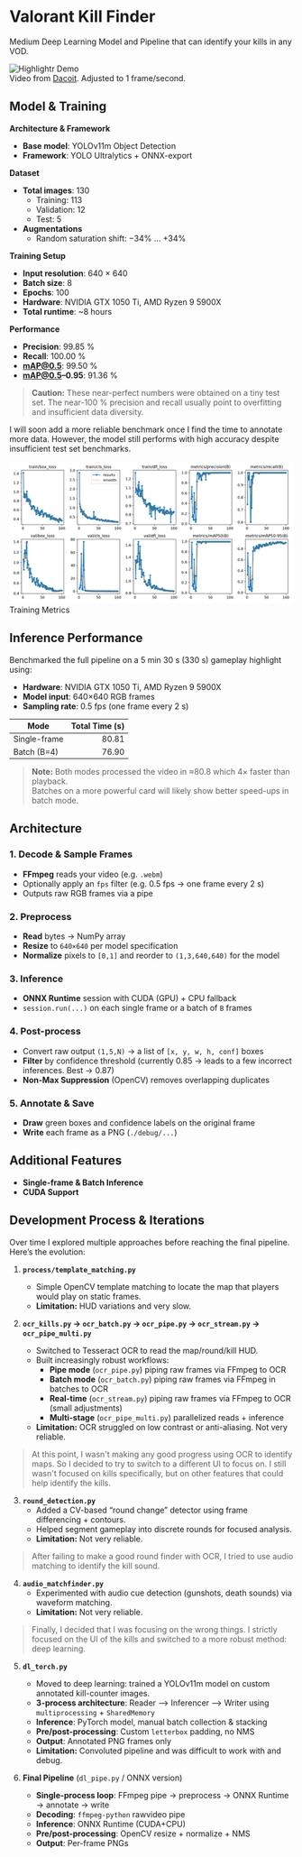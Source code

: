 # Valorant Kill Finder

Medium Deep Learning Model and Pipeline that can identify your kills in any VOD.

![Highlightr Demo](docs/demo_resized.gif)  
Video from [Dacoit](https://www.youtube.com/@dacoiit). Adjusted to 1 frame/second.

## Model & Training

**Architecture & Framework**  
- **Base model**: YOLOv11m Object Detection
- **Framework**: YOLO Ultralytics + ONNX-export  

**Dataset**  
- **Total images**: 130  
  - Training: 113  
  - Validation: 12  
  - Test: 5  
- **Augmentations**  
  - Random saturation shift: −34% … +34%  

**Training Setup**  
- **Input resolution**: 640 × 640  
- **Batch size**: 8  
- **Epochs**: 100
- **Hardware**: NVIDIA GTX 1050 Ti, AMD Ryzen 9 5900X  
- **Total runtime**: ~8 hours  

**Performance**  
- **Precision**: 99.85 %  
- **Recall**: 100.00 %  
- **mAP@0.5**: 99.50 %  
- **mAP@0.5–0.95**: 91.36 %

> **Caution:** These near-perfect numbers were obtained on a tiny test set. The near-100 % precision and recall usually point to overfitting and insufficient data diversity.

I will soon add a more reliable benchmark once I find the time to annotate more data. However, the model still performs with high accuracy despite insufficient test set benchmarks.

![Training Metrics](docs/result_small.png)  
Training Metrics

## Inference Performance

Benchmarked the full pipeline on a 5 min 30 s (330 s) gameplay highlight using:

- **Hardware**: NVIDIA GTX 1050 Ti, AMD Ryzen 9 5900X  
- **Model input**: 640×640 RGB frames  
- **Sampling rate**: 0.5 fps (one frame every 2 s)

| Mode             | Total Time (s) |
|------------------|---------------:|
| Single-frame     | 80.81          |
| Batch (B=4)      | 76.90          |

> **Note:** Both modes processed the video in ≈80.8 which 4× faster than playback.  
> Batches on a more powerful card will likely show better speed-ups in batch mode.  

## Architecture

### 1. Decode & Sample Frames  
- **FFmpeg** reads your video (e.g. `.webm`)  
- Optionally apply an `fps` filter (e.g. 0.5 fps → one frame every 2 s)  
- Outputs raw RGB frames via a pipe

### 2. Preprocess  
- **Read** bytes → NumPy array 
- **Resize** to `640×640` per model specification
- **Normalize** pixels to `[0,1]` and reorder to `(1,3,640,640)` for the model

### 3. Inference  
- **ONNX Runtime** session with CUDA (GPU) + CPU fallback  
- `session.run(...)` on each single frame or a batch of `B` frames

### 4. Post-process  
- Convert raw output `(1,5,N)` → a list of `[x, y, w, h, conf]` boxes  
- **Filter** by confidence threshold (currently 0.85 -> leads to a few incorrect inferences. Best -> 0.87)  
- **Non-Max Suppression** (OpenCV) removes overlapping duplicates  

### 5. Annotate & Save  
- **Draw** green boxes and confidence labels on the original frame  
- **Write** each frame as a PNG (`./debug/...`)  

## Additional Features

- **Single-frame & Batch Inference**  
- **CUDA Support**  

## Development Process & Iterations

Over time I explored multiple approaches before reaching the final pipeline. Here’s the evolution:

1. **`process/template_matching.py`**  
   - Simple OpenCV template matching to locate the map that players would play on static frames.  
   - **Limitation:** HUD variations and very slow.

2. **`ocr_kills.py` → `ocr_batch.py` → `ocr_pipe.py` → `ocr_stream.py` → `ocr_pipe_multi.py`**  
   - Switched to Tesseract OCR to read the map/round/kill HUD.  
   - Built increasingly robust workflows:  
     - **Pipe mode** (`ocr_pipe.py`) piping raw frames via FFmpeg to OCR
     - **Batch mode** (`ocr_batch.py`) piping raw frames via FFmpeg in batches to OCR 
     - **Real-time** (`ocr_stream.py`) piping raw frames via FFmpeg to OCR (small adjustments)
     - **Multi-stage** (`ocr_pipe_multi.py`) parallelized reads + inference  
   - **Limitation:** OCR struggled on low contrast or anti-aliasing. Not very reliable.

> At this point, I wasn't making any good progress using OCR to identify maps. So I decided to try to switch to a different UI to focus on. I still wasn't focused on kills specifically, but on other features that could help identify the kills.

3. **`round_detection.py`**  
   - Added a CV-based “round change” detector using frame differencing + contours.  
   - Helped segment gameplay into discrete rounds for focused analysis.
   - **Limitation:** Not very reliable.

> After failing to make a good round finder with OCR, I tried to use audio matching to identify the kill sound.

4. **`audio_matchfinder.py`**  
   - Experimented with audio cue detection (gunshots, death sounds) via waveform matching.  
   - **Limitation:** Not very reliable.

> Finally, I decided that I was focusing on the wrong things. I strictly focused on the UI of the kills and switched to a more robust method: deep learning.

5. **`dl_torch.py`**  
   - Moved to deep learning: trained a YOLOv11m model on custom annotated kill-counter images.
   - **3-process architecture**: Reader ⟶ Inferencer ⟶ Writer using `multiprocessing` + `SharedMemory`  
   - **Inference**: PyTorch model, manual batch collection & stacking  
   - **Pre/post-processing**: Custom `letterbox` padding, no NMS  
   - **Output**: Annotated PNG frames only  
   - **Limitation:** Convoluted pipeline and was difficult to work with and debug.


6. **Final Pipeline** (`dl_pipe.py` / ONNX version)  
   - **Single-process loop**: FFmpeg pipe → preprocess → ONNX Runtime → annotate → write  
   - **Decoding**: `ffmpeg-python` rawvideo pipe   
   - **Inference**: ONNX Runtime (CUDA+CPU) 
   - **Pre/post-processing**: OpenCV resize + normalize + NMS  
   - **Output**: Per-frame PNGs
